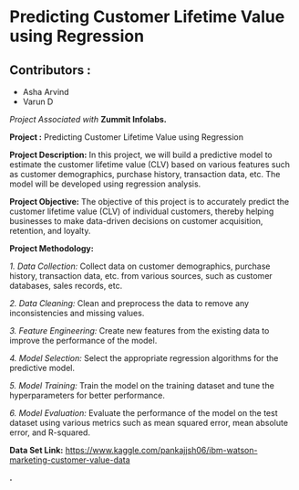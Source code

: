 # Predicting Customer Lifetime Value using Regression

## Contributors :
* Asha Arvind 
* Varun D

*Project Associated with* **Zummit Infolabs.**
               
**Project :** Predicting Customer Lifetime Value using Regression

**Project Description:** In this project, we will build a predictive model to estimate the customer lifetime value (CLV) based on various features such as customer demographics, purchase history, transaction data, etc. The model will be developed using regression analysis.

**Project Objective:** The objective of this project is to accurately predict the customer lifetime value (CLV) of individual customers, thereby helping businesses to make data-driven decisions on customer acquisition, retention, and loyalty.

**Project Methodology:**

*1. Data Collection:* Collect data on customer demographics, purchase history, transaction data, etc. from various sources, such as customer databases, sales records, etc.

*2. Data Cleaning:* Clean and preprocess the data to remove any inconsistencies and missing values.

*3. Feature Engineering:* Create new features from the existing data to improve the performance of the model.

*4. Model Selection:* Select the appropriate regression algorithms for the predictive model.

*5. Model Training:* Train the model on the training dataset and tune the hyperparameters for better performance.

*6. Model Evaluation:* Evaluate the performance of the model on the test dataset using various metrics such as mean squared error, mean absolute error, and R-squared.

**Data Set Link:** https://www.kaggle.com/pankajjsh06/ibm-watson-marketing-customer-value-data

**.**
